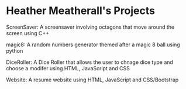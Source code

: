 # Heather Meatherall's Projects

ScreenSaver: A screensaver involving octagons that move around the screen using C++


magic8: A random numbers generator themed after a magic 8 ball using python


DiceRoller: A Dice Roller that allows the user to chnage dice type and choose a modifer using HTML, JavaScript and CSS


Website: A resume website using HTML, JavaScript and CSS/Bootstrap
